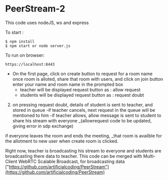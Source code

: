 # PeerStream-2
This code uses nodeJS, ws and express

To start : 
```
$ npm install
$ npm start or node server.js
```

To run on browser:
```
https://localhost:8443
```
- On the first page, click on create button to request for a room name
once room is alloted, share that room with users, and click on join button
enter your name and room name in the prompted box
  - teacher will be displayed request button as : allow request
  - students will be displayed request button as  : request doubt 

2. on pressing request doubt, details of student is sent to teacher, and stored in queue
  -if teacher cancels, next request in the queue will be mentioned to him
  -if teacher allows, allow message is sent to student to share his stream with everyone
_(allowrequest code to be updated, giving error in sdp exchange)

if everyone leaves the room and ends the meeting, 
_that room is availble for the allotment to new user when create room is clicked.

Right now, teacher is broadcasting his stream to everyone and students are broadcasting there data to teacher. 
This code can be merged with Multi-Client WebRTC Scalable Broadcast, for broadcasting data
["https://github.com/artificialcoding/PeerStream"](https://github.com/artificialcoding/PeerStream)

